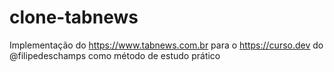 # clone-tabnews

Implementação do https://www.tabnews.com.br para o https://curso.dev do @filipedeschamps como método de estudo prático
